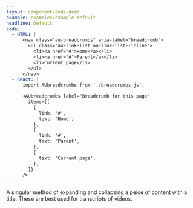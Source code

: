 ```yaml
---
layout: component/code-demo
example: examples/example-default
headline: Default
code:
  - HTML: |
      <nav class="au-breadcrumbs" aria-label="breadcrumb">
        <ul class="au-link-list au-link-list--inline">
          <li><a href="#">Home</a></li>
          <li><a href="#">Parent</a></li>
          <li>Current page</li>
        </ul>
      </nav>
  - React: |
      import AUbreadcrumbs from './breadcrumbs.js';

      <AUbreadcrumbs label="Breadcrumb for this page" 
        items={[
          {
            link: '#',
            text: 'Home',
          },
          {
            link: '#',
            text: 'Parent',
          },
          {
            text: 'Current page',
          },
        ]}
      />
---
```


A singular method of expanding and collapsing a peice of content with a title. These are best used for transcripts of videos.
